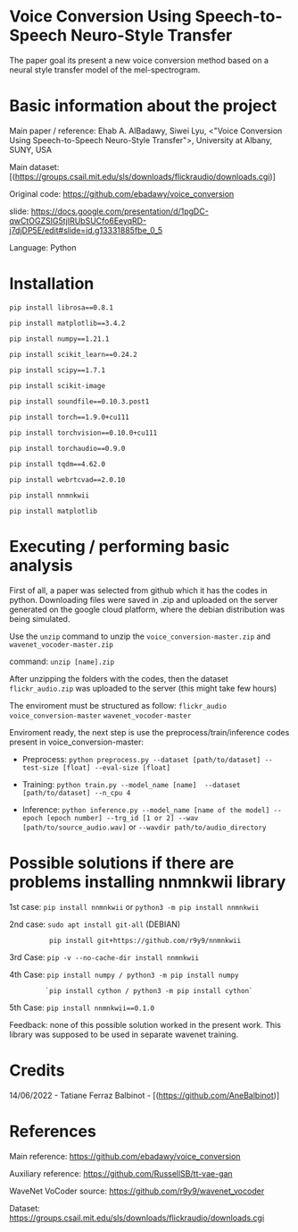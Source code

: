 # Voice Conversion Using Speech-to-Speech Neuro-Style Transfer

The paper goal its present a new voice conversion method based on a neural style transfer model of the mel-spectrogram.

# Basic information about the project

Main paper / reference: Ehab A. AlBadawy, Siwei Lyu, <"Voice Conversion Using Speech-to-Speech Neuro-Style Transfer">, University at Albany, SUNY, USA

Main dataset: [(https://groups.csail.mit.edu/sls/downloads/flickraudio/downloads.cgi)]

Original code: https://github.com/ebadawy/voice_conversion

slide: https://docs.google.com/presentation/d/1pgDC-qwCtOGZSIG5tjIRUbSUCfo6EeyqRD-j7djDP5E/edit#slide=id.g13331885fbe_0_5

Language: Python 

# Installation

`pip install librosa==0.8.1`

`pip install matplotlib==3.4.2`

`pip install numpy==1.21.1`

`pip install scikit_learn==0.24.2`

`pip install scipy==1.7.1`

`pip install scikit-image`

`pip install soundfile==0.10.3.post1`

`pip install torch==1.9.0+cu111` 

`pip install torchvision==0.10.0+cu111`

`pip install torchaudio==0.9.0`

`pip install tqdm==4.62.0`

`pip install webrtcvad==2.0.10`

`pip install nnmnkwii`

`pip install matplotlib`



# Executing / performing basic analysis

First of all, a paper was selected from github which it has the codes in python. Downloading files were saved in .zip and uploaded on the server generated on the google cloud platform, where the debian distribution was being simulated.

Use the `unzip` command to unzip the `voice_conversion-master.zip` and `wavenet_vocoder-master.zip`

command: `unzip [name].zip`

After unzipping the folders with the codes, then the dataset `flickr_audio.zip` was uploaded to the server (this might take few hours)

The enviroment must be structured as follow: `flickr_audio` `voice_conversion-master` `wavenet_vocoder-master`

Enviroment ready, the next step is use the preprocess/train/inference codes present in voice_conversion-master:
- Preprocess: `python preprocess.py --dataset [path/to/dataset] --test-size [float] --eval-size [float]`

- Training: `python train.py --model_name [name]  --dataset [path/to/dataset] --n_cpu 4`

- Inference: `python inference.py --model_name [name of the model] --epoch [epoch number] --trg_id [1 or 2] --wav [path/to/source_audio.wav]` or `--wavdir path/to/audio_directory`

# Possible solutions if there are problems installing nnmnkwii library

1st case:    `pip install nnmnkwii` or `python3 -m pip install nnmnkwii`

2nd case:    `sudo apt install git-all` (DEBIAN)

              pip install git+https://github.com/r9y9/nnmnkwii 
             
3rd Case:    `pip -v --no-cache-dir install nnmnkwii`


4th Case:    `pip install numpy / python3 -m pip install numpy`

             `pip install cython / python3 -m pip install cython`

5th Case:    `pip install nnmnkwii==0.1.0`

Feedback: none of this possible solution worked in the present work. This library was supposed to be used in separate wavenet training.

# Credits

14/06/2022 - Tatiane Ferraz Balbinot - [(https://github.com/AneBalbinot)]

# References

Main reference: https://github.com/ebadawy/voice_conversion

Auxiliary reference: https://github.com/RussellSB/tt-vae-gan

WaveNet VoCoder source: https://github.com/r9y9/wavenet_vocoder 

Dataset: https://groups.csail.mit.edu/sls/downloads/flickraudio/downloads.cgi
